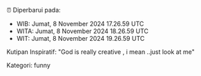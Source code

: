⏰ Diperbarui pada:
- WIB: Jumat, 8 November 2024 17.26.59 UTC
- WITA: Jumat, 8 November 2024 18.26.59 UTC
- WIT: Jumat, 8 November 2024 19.26.59 UTC

Kutipan Inspiratif:
"God is really creative , i mean ..just look at me"


Kategori: funny


